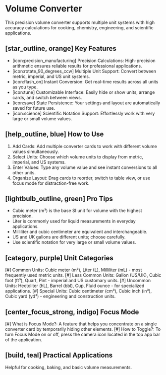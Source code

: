 # Volume Converter
This precision volume converter supports multiple unit systems with high accuracy calculations for cooking, chemistry, engineering, and scientific applications.

## [star_outline, orange] Key Features
- [icon:precision_manufacturing] Precision Calculations: High-precision arithmetic ensures reliable results for professional applications.
- [icon:rotate_90_degrees_ccw] Multiple Unit Support: Convert between metric, imperial, and US unit systems.
- [icon:flash_on] Instant Conversion: Get real-time results across all units as you type.
- [icon:tune] Customizable Interface: Easily hide or show units, arrange cards, and switch between views.
- [icon:save] State Persistence: Your settings and layout are automatically saved for future use.
- [icon:science] Scientific Notation Support: Effortlessly work with very large or small volume values.

## [help_outline, blue] How to Use
1. Add Cards: Add multiple converter cards to work with different volume values simultaneously.
2. Select Units: Choose which volume units to display from metric, imperial, and US systems.
3. Enter Values: Type any volume value and see instant conversions to all other units.
4. Organize Layout: Drag cards to reorder, switch to table view, or use focus mode for distraction-free work.

## [lightbulb_outline, green] Pro Tips
- Cubic meter (m³) is the base SI unit for volume with the highest precision.
- Liter is commonly used for liquid measurements in everyday applications.
- Milliliter and cubic centimeter are equivalent and interchangeable.
- US and UK gallons are different units; choose carefully.
- Use scientific notation for very large or small volume values.

## [category, purple] Unit Categories
[#] Common Units: Cubic meter (m³), Liter (L), Milliliter (mL) - most frequently used metric units.
[#] Less Common Units: Gallon (US/UK), Cubic foot (ft³), Quart, Pint - imperial and US customary units.
[#] Uncommon Units: Hectoliter (hL), Barrel (bbl), Cup, Fluid ounce - for specialized applications.
[#] Special Units: Cubic centimeter (cm³), Cubic inch (in³), Cubic yard (yd³) - engineering and construction units.

## [center_focus_strong, indigo] Focus Mode
[#] What is Focus Mode?: A feature that helps you concentrate on a single converter card by temporarily hiding other elements.
[#] How to Toggle?: To turn Focus Mode on or off, press the camera icon located in the top app bar of the application.

## [build, teal] Practical Applications
Helpful for cooking, baking, and basic volume measurements.
